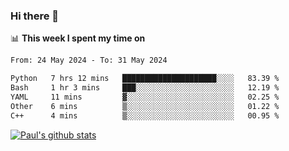 ### Hi there 👋

📊 **This week I spent my time on**
<!--START_SECTION:waka-->

```txt
From: 24 May 2024 - To: 31 May 2024

Python   7 hrs 12 mins   █████████████████████░░░░   83.39 %
Bash     1 hr 3 mins     ███░░░░░░░░░░░░░░░░░░░░░░   12.19 %
YAML     11 mins         ▓░░░░░░░░░░░░░░░░░░░░░░░░   02.25 %
Other    6 mins          ▒░░░░░░░░░░░░░░░░░░░░░░░░   01.22 %
C++      4 mins          ▒░░░░░░░░░░░░░░░░░░░░░░░░   00.95 %
```

<!--END_SECTION:waka-->


[![Paul's github stats](https://github-readme-stats.vercel.app/api?username=mickeyouyou&theme=dracula&show_icons=true)](https://github.com/anuraghazra/github-readme-stats)
